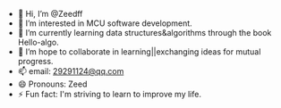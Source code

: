 - 👋 Hi, I’m @Zeedff
- 👀 I’m interested in MCU software development.
- 🌱 I’m currently learning data structures&algorithms through the book Hello-algo.
- 💞️ I’m hope to collaborate in learning||exchanging ideas for mutual progress.
- 📫 email: 29291124@qq.com
- 😄 Pronouns: Zeed
- ⚡ Fun fact: I'm striving to learn to improve my life.

<!---
Zeedff/Zeedff is a ✨ special ✨ repository because its `README.md` (this file) appears on your GitHub profile.
You can click the Preview link to take a look at your changes.
--->
